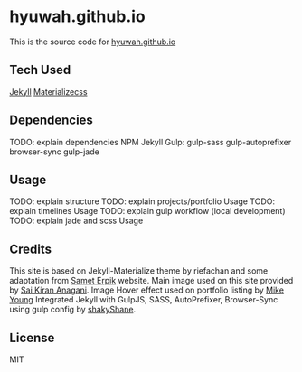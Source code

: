 # hyuwah.github.io
This is the source code for [hyuwah.github.io](http://hyuwah.github.io)

## Tech Used
[Jekyll](http://http://jekyllrb.com/)
[Materializecss](http://materializecss.com/)

## Dependencies
TODO: explain dependencies
NPM
Jekyll
Gulp:
  gulp-sass
  gulp-autoprefixer
  browser-sync
  gulp-jade

## Usage
TODO: explain structure
TODO: explain projects/portfolio Usage
TODO: explain timelines Usage
TODO: explain gulp workflow (local development)
TODO: explain jade and scss Usage

## Credits
This site is based on Jekyll-Materialize theme by riefachan and some adaptation from [Samet Erpik](http://erpik.com) website.
Main image used on this site provided by [Sai Kiran Anagani](https://stocksnap.io/author/21245).
Image Hover effect used on portfolio listing by [Mike Young](http://miketricking.github.io/dist/)
Integrated Jekyll with GulpJS, SASS, AutoPrefixer, Browser-Sync using gulp config by [shakyShane](https://github.com/shakyShane/jekyll-gulp-sass-browser-sync).

## License
MIT
